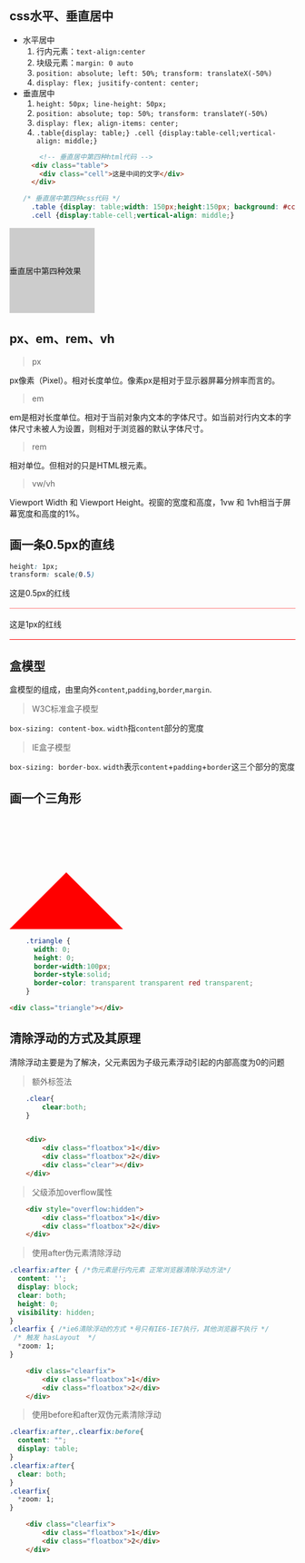 ## css水平、垂直居中

* 水平居中
  1. 行内元素：`text-align:center`
  2. 块级元素：`margin: 0 auto`
  3. `position: absolute; left: 50%; transform: translateX(-50%)`
  4.  `display: flex; jusitify-content: center;`
* 垂直居中
  1. `height: 50px; line-height: 50px;`
  2. `position: absolute; top: 50%; transform: translateY(-50%)`
  3. `display: flex; align-items: center;`
  4. `.table{display: table;} .cell {display:table-cell;vertical-align: middle;}`
  ```html
      <!-- 垂直居中第四种html代码 -->
    <div class="table">
      <div class="cell">这是中间的文字</div>
    </div>
  ```
  ```css
  /* 垂直居中第四种css代码 */
    .table {display: table;width: 150px;height:150px; background: #ccc;}
    .cell {display:table-cell;vertical-align: middle;}
  ```

<!DOCTYPE html>
<html lang="en">
<head>
  <meta charset="UTF-8"></meta>
  <meta name="viewport" content="width=device-width, initial-scale=1.0"></meta>
  <title>Document</title>
  <style>
    .table {display: table;width: 150px;height:150px; background: #ccc;}
    .cell {display:table-cell;vertical-align: middle;}
  </style>
  <body>
    <div class="table">
      <div class="cell">垂直居中第四种效果</div>
    </div>
  </body>
  </html>

## px、em、rem、vh

>px

px像素（Pixel）。相对长度单位。像素px是相对于显示器屏幕分辨率而言的。

> em

em是相对长度单位。相对于当前对象内文本的字体尺寸。如当前对行内文本的字体尺寸未被人为设置，则相对于浏览器的默认字体尺寸。

> rem

相对单位。但相对的只是HTML根元素。

> vw/vh

Viewport Width 和 Viewport Height。视窗的宽度和高度，1vw 和 1vh相当于屏幕宽度和高度的1%。

## 画一条0.5px的直线

```css
height: 1px;
transform: scale(0.5)
```
<!DOCTYPE html>
<html lang="en">
<head>
  <meta charset="UTF-8"></meta>
  <meta name="viewport" content="width=device-width, initial-scale=1.0"></meta>
  <title>Document</title>
  <style>
  .half {height:1px;background:red;transform: scale(1, 0.5)}
  .normal {height:1px;background:red;}
  </style>
  <body>
    <div>这是0.5px的红线</div>
    <br>
    <div class="half"></div>
    <br>
    <div>这是1px的红线</div>
    <br>
    <div class="normal"></div>
  </body>
  </html>

## 盒模型

盒模型的组成，由里向外`content`,`padding`,`border`,`margin`.

> W3C标准盒子模型

`box-sizing: content-box`. `width`指`content`部分的宽度

> IE盒子模型

`box-sizing: border-box`. `width`表示`content`+`padding`+`border`这三个部分的宽度

## 画一个三角形

<!DOCTYPE html>
<html lang="en">
<head>
  <meta charset="UTF-8"></meta>
  <meta name="viewport" content="width=device-width, initial-scale=1.0"></meta>
  <title>Document</title>
  <style>
    .triangle {width: 0;height: 0;border-width:100px;border-style:solid;border-color: transparent transparent red transparent;}
  </style>
  <body>
    <div class="triangle"></div>
  </body>
  </html>

```css
    .triangle {
      width: 0;
      height: 0;
      border-width:100px;
      border-style:solid;
      border-color: transparent transparent red transparent;
    }
```

```html
<div class="triangle"></div>
```
## 清除浮动的方式及其原理

 清除浮动主要是为了解决，父元素因为子级元素浮动引起的内部高度为0的问题

> 额外标签法

```css
    .clear{
        clear:both;
    }
```

```html

    <div>
        <div class="floatbox">1</div>
        <div class="floatbox">2</div>
        <div class="clear"></div>
    </div>

```

> 父级添加overflow属性

```html
    <div style="overflow:hidden">
        <div class="floatbox">1</div>
        <div class="floatbox">2</div>
    </div>

```

> 使用after伪元素清除浮动

```css
.clearfix:after { /*伪元素是行内元素 正常浏览器清除浮动方法*/
  content: '';
  display: block;
  clear: both;
  height: 0;
  visibility: hidden;
}
.clearfix { /*ie6清除浮动的方式 *号只有IE6-IE7执行，其他浏览器不执行 */
 /* 触发 hasLayout  */
  *zoom: 1;
}
```

```html
    <div class="clearfix">
        <div class="floatbox">1</div>
        <div class="floatbox">2</div>
    </div>

```
> 使用before和after双伪元素清除浮动

```css
.clearfix:after,.clearfix:before{
  content: "";
  display: table;
}
.clearfix:after{
  clear: both;
}
.clearfix{
  *zoom: 1;
}
```
```html
    <div class="clearfix">
        <div class="floatbox">1</div>
        <div class="floatbox">2</div>
    </div>

```
